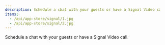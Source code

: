 ```yaml
---
description: Schedule a chat with your guests or have a Signal Video call.
items:
  - /api/app-store/signal/1.jpg
  - /api/app-store/signal/2.jpg
---
```


Schedule a chat with your guests or have a Signal Video call.
